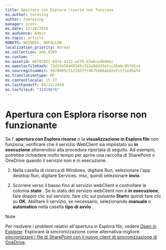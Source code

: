 ```yaml
---
title: Apertura con Esplora risorse non funziona
ms.author: toresing
author: tomresing
manager: scotv
ms.date: 12/10/2018
ms.audience: Admin
ms.topic: article
ROBOTS: NOINDEX, NOFOLLOW
localization_priority: Normal
ms.collection: Adm_O365
ms.custom: ''
ms.assetid: b8f07022-69fe-4112-a2f6-d3a6cedb966c
ms.openlocfilehash: 73d33e50449345c312abdd39afcc36e0c95fd1c4
ms.sourcegitcommit: 9d78905c512192ffc4675468abd2efc5f2e4baf4
ms.translationtype: MT
ms.contentlocale: it-IT
ms.lasthandoff: 04/23/2019
ms.locfileid: "32419876"
---
```

# <a name="open-with-explorer-isnt-working"></a>Apertura con Esplora risorse non funzionante

Se l' **apertura con Esplora risorse** o la **visualizzazione in Esplora file** non funziona, verificare che il servizio WebClient sia impostato su **in esecuzione** attenendosi alla procedura riportata di seguito. Ad esempio, potrebbe richiedere molto tempo per aprire una raccolta di SharePoint o OneDrive quando il servizio non è in esecuzione. 
  
1. Nella casella di ricerca di Windows, digitare Run, selezionare l'app desktop Run, digitare Services. msc, quindi selezionare **invio**.
    
2. Scorrere verso il basso fino al servizio webClient e controllare la colonna **stato** . Se lo stato del servizio webClient non è **in esecuzione**, fare doppio clic sul servizio, fare clic sul pulsante **Start**e quindi fare clic su **OK**. Abilitare il servizio, se necessario, selezionando **manuale** o **automatico** nella casella **tipo di avvio** . 
    
> [!NOTE]
> Per risolvere i problemi relativi all'apertura in Esplora file, vedere [Open in Explorer](https://go.microsoft.com/fwlink/?linkid=871665). Esplorare la sincronizzazione come alternativa migliore: [sincronizzare i file di SharePoint con il nuovo client di sincronizzazione di OneDrive](https://go.microsoft.com/fwlink/?linkid=871666). 
  

